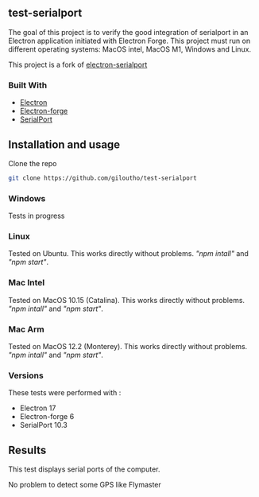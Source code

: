 ## test-serialport

The goal of this project is to verify the good integration of serialport in an Electron application initiated with Electron Forge. This project must run on different operating systems: MacOS intel, MacOS M1, Windows and Linux. 

This project is a fork of [electron-serialport](https://github.com/serialport/electron-serialport)

### Built With

* [Electron](https://www.electronjs.org/)
* [Electron-forge](https://github.com/electron-userland/electron-forge)
* [SerialPort](https://github.com/serialport)


## Installation and usage
 
Clone the repo
```sh
git clone https://github.com/giloutho/test-serialport
```

### Windows
Tests in progress

### Linux
Tested on Ubuntu. This works directly without problems. _"npm intall"_ and _"npm start"_.

### Mac Intel
Tested on MacOS 10.15 (Catalina). This works directly without problems. _"npm intall"_ and _"npm start"_.

### Mac Arm
Tested on MacOS 12.2 (Monterey). This works directly without problems. _"npm intall"_ and _"npm start"_.

### Versions
These tests were performed with : 
* Electron 17
* Electron-forge 6
* SerialPort 10.3

## Results
This test displays serial ports of the computer.

No problem to detect some GPS like Flymaster

